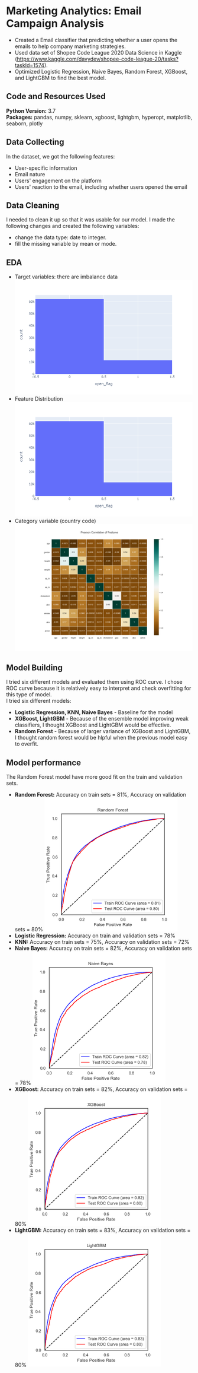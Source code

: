 # Marketing Analytics: Email Campaign Analysis
* Created a Email classifier that predicting whether a user opens the emails to help company marketing strategies.
* Used data set of Shopee Code League 2020 Data Science in Kaggle (https://www.kaggle.com/davydev/shopee-code-league-20/tasks?taskId=1574). 
* Optimized Logistic Regression, Naive Bayes, Random Forest, XGBoost, and LightGBM to find the best model.   

## Code and Resources Used
**Python Version:** 3.7  
**Packages:** pandas, numpy, sklearn, xgboost, lightgbm, hyperopt, matplotlib, seaborn, plotly   

## Data Collecting
In the dataset, we got the following features:
* User-specific information
* Email nature
* Users' engagement on the platform
* Users' reaction to the email, including whether users opened the email  

## Data Cleaning
I needed to clean it up so that it was usable for our model. I made the following changes and created the following variables:
* change the data type: date to integer.
* fill the missing variable by mean or mode.

## EDA
* Target variables: there are imbalance data
![alt text](https://github.com/ILing82816/Market_analysis/blob/master/target.png "target")
* Feature Distribution
![alt text](https://github.com/ILing82816/Market_analysis/blob/master/target.png "distribution")
* Category variable (country code)
![alt text](https://github.com/ILing82816/ds_disease_proj/blob/master/var_corr.png "correlation")    

## Model Building  
I tried six different models and evaluated them using ROC curve. I chose ROC curve because it is relatively easy to interpret and check overfitting for this type of model.  
I tried six different models:  
* **Logistic Regression, KNN, Naive Bayes** - Baseline for the model
* **XGBoost, LightGBM** - Because of the ensemble model improving weak classifiers, I thought XGBoost and LightGBM would be effective.
* **Random Forest** - Because of larger variance of XGBoost and LightGBM, I thought random forest would be hlpful when the previous model easy to overfit.   

## Model performance
The Random Forest model have more good fit on the train and validation sets.
* **Random Forest:** Accuracy on train sets = 81%, Accuracy on validation sets = 80%
![alt text](https://github.com/ILing82816/ds_disease_proj/blob/master/random.png "random")  
* **Logistic Regression:** Accuracy on train and validation sets = 78%
* **KNN:** Accuracy on train sets = 75%, Accuracy on validation sets = 72%
* **Naive Bayes:** Accuracy on train sets = 82%, Accuracy on validation sets = 78%
![alt text](https://github.com/ILing82816/ds_disease_proj/blob/master/Naive%20Bayes.png "Naive")   
* **XGBoost:** Accuracy on train sets = 82%, Accuracy on validation sets = 80%
![alt text](https://github.com/ILing82816/ds_disease_proj/blob/master/xgboost.png "XGBoost")  
* **LightGBM:** Accuracy on train sets = 83%, Accuracy on validation sets = 80%
![alt text](https://github.com/ILing82816/ds_disease_proj/blob/master/lightgbm.png "LightGBM")  
